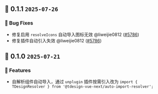 ## 🌈 0.1.1 `2025-07-26` 

### 🐞 Bug Fixes
- 修复启用 `resolveIcons` 自动导入图标无效 @liweijie0812 ([#5786](https://github.com/Tencent/tdesign-vue-next/pull/5786))
- 修复插件自动引入失效 @liweijie0812 ([#5786](https://github.com/Tencent/tdesign-vue-next/pull/5786))


## 🌈 0.1.0 `2025-07-21` 

### 🚀 Features
- 自解析组件自动导入，通过 `unplugin` 插件按需引入改为 `import { TDesignResolver } from '@tdesign-vue-next/auto-import-resolver';`


